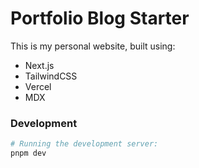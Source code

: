 # Portfolio Blog Starter

This is my personal website, built using:
- Next.js
- TailwindCSS
- Vercel
- MDX

### Development

```bash
# Running the development server:
pnpm dev
```
